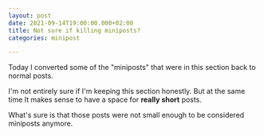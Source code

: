 ```yaml
---
layout: post
date: 2021-09-14T19:00:00.000+02:00
title: Not sure if killing miniposts?
categories: minipost

---
```

Today I converted some of the "miniposts" that were in this section back to normal posts.

I'm not entirely sure if I'm keeping this section honestly. But at the same time It makes sense to have a space for **really short** posts.

What's sure is that those posts were not small enough to be considered miniposts anymore.